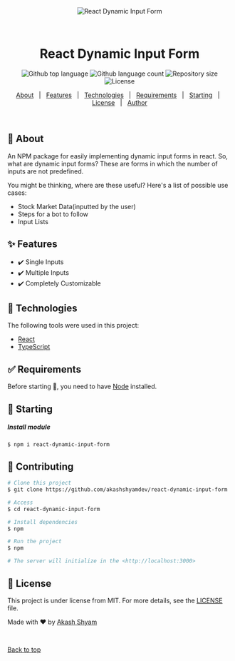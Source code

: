<div align="center" id="top"> 
  <img src="./.github/app.gif" alt="React Dynamic Input Form" />

&#xa0;

  <!-- <a href="https://reactdynamicinputform.netlify.app">Demo</a> -->
</div>

<h1 align="center">React Dynamic Input Form</h1>

<p align="center">
  <img alt="Github top language" src="https://img.shields.io/github/languages/top/akashshyamdev/react-dynamic-input-form?color=56BEB8">

  <img alt="Github language count" src="https://img.shields.io/github/languages/count/akashshyamdev/react-dynamic-input-form?color=56BEB8">

  <img alt="Repository size" src="https://img.shields.io/github/repo-size/akashshyamdev/react-dynamic-input-form?color=56BEB8">

  <img alt="License" src="https://img.shields.io/github/license/akashshyamdev/react-dynamic-input-form?color=56BEB8">

  <!-- <img alt="Github issues" src="https://img.shields.io/github/issues/akashshyamdev/react-dynamic-input-form?color=56BEB8" /> -->

  <!-- <img alt="Github forks" src="https://img.shields.io/github/forks/akashshyamdev/react-dynamic-input-form?color=56BEB8" /> -->

  <!-- <img alt="Github stars" src="https://img.shields.io/github/stars/akashshyamdev/react-dynamic-input-form?color=56BEB8" /> -->
</p>

<!-- Status -->

<!-- <h4 align="center">
	🚧  React Dynamic Input Form 🚀 Under construction...  🚧
</h4>

<hr> -->

<p align="center">
  <a href="#dart-about">About</a> &#xa0; | &#xa0; 
  <a href="#sparkles-features">Features</a> &#xa0; | &#xa0;
  <a href="#rocket-technologies">Technologies</a> &#xa0; | &#xa0;
  <a href="#white_check_mark-requirements">Requirements</a> &#xa0; | &#xa0;
  <a href="#checkered_flag-starting">Starting</a> &#xa0; | &#xa0;
  <a href="#memo-license">License</a> &#xa0; | &#xa0;
  <a href="https://github.com/akashshyamdev" target="_blank">Author</a>
</p>

<br>

## :dart: About

An NPM package for easily implementing dynamic input forms in react. So, what are dynamic input forms? These are forms in which the number of inputs are not predefined.

You might be thinking, where are these useful? Here's a list of possible use cases:

- Stock Market Data(inputted by the user)
- Steps for a bot to follow
- Input Lists

## :sparkles: Features

- :heavy_check_mark: Single Inputs
- :heavy_check_mark: Multiple Inputs
- :heavy_check_mark: Completely Customizable

## :rocket: Technologies

The following tools were used in this project:

- [React](https://reactjs.org/)
- [TypeScript](https://www.typescriptlang.org/)

## :white_check_mark: Requirements

Before starting :checkered_flag:, you need to have [Node](https://nodejs.org/en/) installed.

## :checkered_flag: Starting

##### Install module

```bash
$ npm i react-dynamic-input-form
```

## :checkered_flag: Contributing

```bash
# Clone this project
$ git clone https://github.com/akashshyamdev/react-dynamic-input-form

# Access
$ cd react-dynamic-input-form

# Install dependencies
$ npm

# Run the project
$ npm

# The server will initialize in the <http://localhost:3000>
```

## :memo: License

This project is under license from MIT. For more details, see the [LICENSE](LICENSE.md) file.

Made with :heart: by <a href="https://github.com/akashshyamdev" target="_blank">Akash Shyam</a>

&#xa0;

<a href="#top">Back to top</a>
